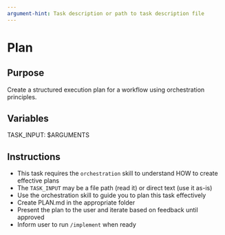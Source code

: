 ```yaml
---
argument-hint: Task description or path to task description file
---
```

# Plan

## Purpose

Create a structured execution plan for a workflow using orchestration principles.

## Variables

TASK_INPUT: $ARGUMENTS

## Instructions

- This task requires the `orchestration` skill to understand HOW to create effective plans
- The `TASK_INPUT` may be a file path (read it) or direct text (use it as-is)
- Use the orchestration skill to guide you to plan this task effectively
- Create PLAN.md in the appropriate folder
- Present the plan to the user and iterate based on feedback until approved
- Inform user to run `/implement` when ready
